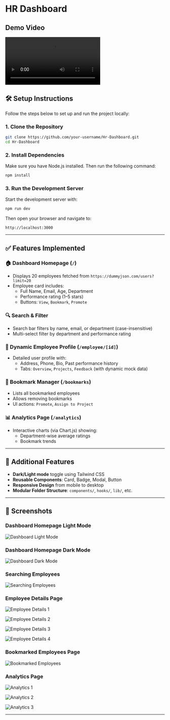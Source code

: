 
# HR Dashboard

## Demo Video

![Bookmarked Employees](assets/Demo.mp4)



## 🛠️ Setup Instructions

Follow the steps below to set up and run the project locally:

### 1. **Clone the Repository**

```bash
git clone https://github.com/your-username/Hr-Dashboard.git
cd Hr-Dashboard
```

### 2. **Install Dependencies**

Make sure you have Node.js installed. Then run the following command:

```bash
npm install
```

### 3. **Run the Development Server**

Start the development server with:

```bash
npm run dev
```

Then open your browser and navigate to:

```
http://localhost:3000
```

---

## ✅ Features Implemented

### 🏠 Dashboard Homepage (`/`)
- Displays 20 employees fetched from `https://dummyjson.com/users?limit=20`
- Employee card includes:
  - Full Name, Email, Age, Department
  - Performance rating (1–5 stars)
  - Buttons: `View`, `Bookmark`, `Promote`

### 🔍 Search & Filter
- Search bar filters by name, email, or department (case-insensitive)
- Multi-select filter by department and performance rating

### 👤 Dynamic Employee Profile (`/employee/[id]`)
- Detailed user profile with:
  - Address, Phone, Bio, Past performance history
  - Tabs: `Overview`, `Projects`, `Feedback` (with dynamic mock data)

### 📑 Bookmark Manager (`/bookmarks`)
- Lists all bookmarked employees
- Allows removing bookmarks
- UI actions: `Promote`, `Assign to Project`

### 📊 Analytics Page (`/analytics`)
- Interactive charts (via Chart.js) showing:
  - Department-wise average ratings
  - Bookmark trends

---

## 🌙 Additional Features

- **Dark/Light mode** toggle using Tailwind CSS
- **Reusable Components**: Card, Badge, Modal, Button
- **Responsive Design** from mobile to desktop
- **Modular Folder Structure**: `components/`, `hooks/`, `lib/`, etc.


---

## 📸 Screenshots

### Dashboard Homepage Light Mode

![Dashboard Light Mode](assets/Dashboard-Page-Light-Mode.png)  


### Dashboard Homepage Dark Mode

![Dashboard Dark Mode](assets/Dashboard-Page-Dark-Mode.png)




### Searching Employees

![Searching Employees](assets/Searching-Employees.png)



### Employee Details Page

![Employee Details 1](assets/Employee-Details-1.png)  


![Employee Details 2](assets/Employee-Details-2.png)  


![Employee Details 3](assets/Employee-Details-3.png)  


![Employee Details 4](assets/Employee-Details-4.png)




### Bookmarked Employees Page

![Bookmarked Employees](assets/Bookmarked-Employees.png)




### Analytics Page

![Analytics 1](assets/Analytics-1.png)  

![Analytics 2](assets/Analytics-2.png)  

![Analytics 3](assets/Analytics-3.png)

---
